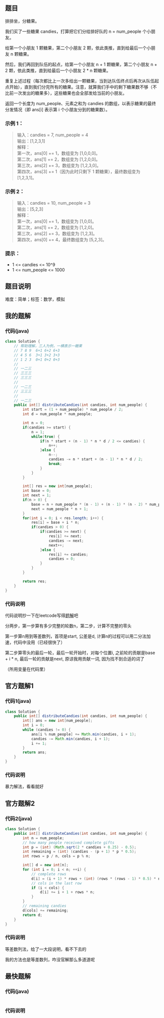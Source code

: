 ## 题目
排排坐，分糖果。

我们买了一些糖果 candies，打算把它们分给排好队的 n = num_people 个小朋友。

给第一个小朋友 1 颗糖果，第二个小朋友 2 颗，依此类推，直到给最后一个小朋友 n 颗糖果。

然后，我们再回到队伍的起点，给第一个小朋友 n + 1 颗糖果，第二个小朋友 n + 2 颗，依此类推，直到给最后一个小朋友 2 * n 颗糖果。

重复上述过程（每次都比上一次多给出一颗糖果，当到达队伍终点后再次从队伍起点开始），直到我们分完所有的糖果。注意，就算我们手中的剩下糖果数不够（不比前一次发出的糖果多），这些糖果也会全部发给当前的小朋友。

返回一个长度为 num_people、元素之和为 candies 的数组，以表示糖果的最终分发情况（即 ans[i] 表示第 i 个小朋友分到的糖果数）。
### 示例 1：
>输入：candies = 7, num_people = 4  
>输出：[1,2,3,1]  
>解释：  
>第一次，ans[0] += 1，数组变为 [1,0,0,0]。  
>第二次，ans[1] += 2，数组变为 [1,2,0,0]。  
>第三次，ans[2] += 3，数组变为 [1,2,3,0]。  
>第四次，ans[3] += 1（因为此时只剩下 1 颗糖果），最终数组变为 [1,2,3,1]。  
### 示例 2：
>输入：candies = 10, num_people = 3  
>输出：[5,2,3]   
>解释：  
>第一次，ans[0] += 1，数组变为 [1,0,0]。  
>第二次，ans[1] += 2，数组变为 [1,2,0]。  
>第三次，ans[2] += 3，数组变为 [1,2,3]。  
>第四次，ans[0] += 4，最终数组变为 [5,2,3]。  
### 提示：
- 1 <= candies <= 10^9
- 1 <= num_people <= 1000
## 题目说明
难度：简单；标签：数学，模拟
## 我的题解
### 代码(java)
```java
class Solution {
    // 帮助理解，三人为例，一横表示一糖果
    // 7 8 9  6+1 6+2 6+3
    // 4 5 6  3+1 3+2 3+3
    // 1 2 3  0+1 0+2 0+3
    // 
    // 一二三
    // 三三三
    // 三三三
    // 
    // 一二三
    // 三三三
    //
    // 一二三
    public int[] distributeCandies(int candies, int num_people) {
        int start = (1 + num_people) * num_people / 2;
        int d = num_people * num_people;

        int n = 0;
        if(candies >= start) {
            n = 1;
            while(true) {
                if(n * start + (n - 1) * n * d / 2 <= candies) {
                    n++;
                }else {
                    n--;
                    candies -= n * start + (n - 1) * n * d / 2;
                    break;
                }
            }
        }

        int[] res = new int[num_people];
        int base = 0;
        int next = 1;
        if(n > 0) {
            base = n + num_people * (n - 1) + (n - 1) * (n - 2) * num_people / 2;
            next = num_people * n + 1;
        }
        for(int i = 0; i < res.length; i++) {
            res[i] = base + i * n;
            if(candies > 0) {
                if(candies >= next) {
                    res[i] += next;
                    candies -= next;
                    next++;
                }else {
                    res[i] += candies;
                    candies = 0;
                }
            }
        }

        return res;
    }
}
```
### 代码说明
代码说明抄一下在leetcode写得[题解](https://leetcode.cn/problems/distribute-candies-to-people/solutions/2798951/java-0ms-deng-chai-shu-lie-by-gebi-giyib-1kij/)吧

分两步，第一步算有多少完整的轮数n，第二步，计算不完整的零头

第一步算n用到等差数列，首项是start, 公差是d, 计算n的过程可以用二分法加速，代码中没用（已经很快了）

第二步算零头的最后一轮，最后一轮开始时，对每个位置i, 之前轮的贡献是base + i * n, 最后一轮的贡献是next, 原谅我用贡献一词, 因为找不到合适的词了

（所用变量在代码里）
## 官方题解1
### 代码1(java)
```java
class Solution {
    public int[] distributeCandies(int candies, int num_people) {
        int[] ans = new int[num_people];
        int i = 0;
        while (candies != 0) {
            ans[i % num_people] += Math.min(candies, i + 1);
            candies -= Math.min(candies, i + 1);
            i += 1;
        }
        return ans;
    }
}
```
### 代码说明
暴力解法，看看就好
## 官方题解2
### 代码2(java)
```java
class Solution {
    public int[] distributeCandies(int candies, int num_people) {
        int n = num_people;
        // how many people received complete gifts
        int p = (int) (Math.sqrt(2 * candies + 0.25) - 0.5);
        int remaining = (int) (candies - (p + 1) * p * 0.5);
        int rows = p / n, cols = p % n;

        int[] d = new int[n];
        for (int i = 0; i < n; ++i) {
            // complete rows
            d[i] = (i + 1) * rows + (int) (rows * (rows - 1) * 0.5) * n;
            // cols in the last row
            if (i < cols) {
                d[i] += i + 1 + rows * n;
            }
        }
        // remaining candies        
        d[cols] += remaining;
        return d;
    }
}
```
### 代码说明
等差数列法，给了一大段说明，看不下去的

我的方法也是等差数列，咋没官解那么多道道呢
## 最快题解
### 代码(java)
```java
```
### 代码说明